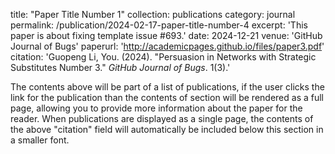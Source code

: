 



title: "Paper Title Number 1"
collection: publications
category: journal
permalink: /publication/2024-02-17-paper-title-number-4
excerpt: 'This paper is about fixing template issue #693.'
date: 2024-12-21
venue: 'GitHub Journal of Bugs'
paperurl: 'http://academicpages.github.io/files/paper3.pdf'
citation: 'Guopeng Li, You. (2024). &quot;Persuasion in Networks with Strategic Substitutes Number 3.&quot; <i>GitHub Journal of Bugs</i>. 1(3).'

The contents above will be part of a list of publications, if the user clicks the link for the publication than the contents of section will be rendered as a full page, allowing you to provide more information about the paper for the reader. When publications are displayed as a single page, the contents of the above "citation" field will automatically be included below this section in a smaller font.


